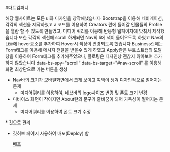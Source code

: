 
#다트컴퍼니

해당 웹사이트는 모든 ui와 디자인을 창작해냈습니다
Bootstrap을 이용해 네비게이션, 각각의 섹션을 제작하였고
a 코드를 이용하여  Creators 란에 들어갈 인물들의 Profile을 열람 할 수 있도록 만들었고, 미디어 쿼리를 이용해 반응형 웹페이지에 맞춰서 제작했습니다 또한 각각의 섹션에 scroll 하게되면 Nav의 li에 색이 들어오도록 하였고
Nav의 Li들에 hover요소를 추가하여
Hover시 색상이 변경되도록 했습니다
Business란에는 Form태그를 이용해
메시지 전달을 받을수 있게 하였고
Apply란은 부트스트랩의 모달창을 이용하여
Form태그를 추가해주었으나, 
 플로팅은 디자인상 괜찮지 않아보여
 추가하지 않았습니다
data-bs-spy="scroll“
data-bs-target="#nav-scroll"
를 이용해 화면 최상단으로 가는 버튼을 생성


- Nav바의 크기가 모바일화면에서 크게 보이고 여백이 생겨 디자인적으로 떨어지는 문제
    - 미디어쿼리를 이용하여, 네브바의 logo사이즈 변경 및 폰트 크기 변경
- 디바이스 화면이 작아지면 About란의 문구가 줄바꿈이 되어 가독성이 떨어지는 문제
    - 미디어쿼리를 이용하여 폰트 크기 수정


    
\* 깃으로 관리

- 깃허브 페이지 사용하여 배포(Deploy) 함

  [배포](https://wjdtjddns98.github.io/DartCompany/)
